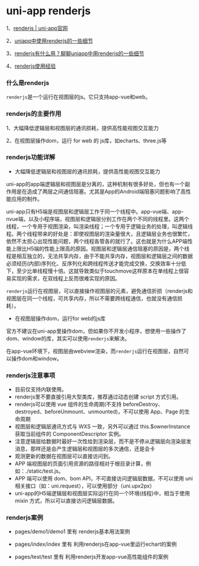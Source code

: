 # uni-app renderjs

1、[renderjs | uni-app官网](https://uniapp.dcloud.net.cn/tutorial/renderjs.html)

2、[uniapp中使用renderjs的一些细节](http://www.360doc.com/content/22/0902/13/8772388_1046266928.shtml)

3、[renderjs有什么用？聊聊uniapp中用renderjs的一些细节](http://www.info110.com/359075.html)

4、[renderjs使用经验](https://ask.dcloud.net.cn/article/40060)

### 什么是renderjs

`renderjs`是一个运行在视图层的js。它只支持app-vue和web。

### renderjs的主要作用

1、大幅降低逻辑层和视图层的通讯损耗，提供高性能视图交互能力

2、在视图层操作dom，运行 for web 的 js库，如echarts、three.js等

### renderjs功能详解

- 大幅降低逻辑层和视图层的通讯损耗，提供高性能视图交互能力

uni-app的app端逻辑层和视图层是分离的，这种机制有很多好处，但也有一个副作用是在造成了两层之间通信阻塞。尤其是App的Android端阻塞问题影响了高性能应用的制作。

uni-app只有H5端是视图层和逻辑层工作于同一个线程中。app-vue端、app-nvue端，以及小程序端，视图层和逻辑层分别工作在两个不同的线程里。这两个线程，一个专用于视图渲染，叫渲染线程；一个专用于逻辑业务的处理，叫逻辑线程。两个线程带来的好处是：即使视图层的渲染量很大，且逻辑层业务也很繁忙，依然不太担心出现性能问题，两个线程各管各的就行了。这也就是为什么APP端性能上限比H5端的性能上限高的原因。视图层和逻辑层通信阻塞的原因是，两个线程是相互独立的，无法共享内存，由于不能共享内存，视图层和逻辑层之间的数据必须经历(内部)序列化、反序列化和跨线程传送才能完成交换，交换效率十分低下，至少比单线程慢十倍。这就导致类似于touchmove这样原本在单线程上很容易实现的需求，在双线程上反而很难实现的原因。

`renderjs`运行在视图层，可以直接操作视图层的元素，避免通信折损（renderjs和视图层在同一个线程，可共享内存，所以不需要跨线程通信，也就没有通信损耗）。

- 在视图层操作dom，运行for web的js库

官方不建议在uni-app里操作dom，但如果你不开发小程序，想使用一些操作了dom、window的库，其实可以使用`renderjs`来解决。

在app-vue环境下，视图层由webview渲染，而`renderjs`运行在视图层，自然可以操作dom和window。

### renderjs注意事项

* 目前仅支持内联使用。
* renderjs里不要直接引用大型类库，推荐通过动态创建 script 方式引用。
* renderjs可以使用 vue 组件的生命周期(不支持 beforeDestroy、destroyed、beforeUnmount、unmounted)，不可以使用 App、Page 的生命周期
* 视图层和逻辑层通讯方式与 WXS 一致，另外可以通过 this.$ownerInstance 获取当前组件的 ComponentDescriptor 实例。
* 注意逻辑层给数据时最好一次性给到渲染层，而不是不停从逻辑层向渲染层发消息，那样还是会产生逻辑层和视图层的多次通信，还是会卡
* 观测更新的数据在视图层可以直接访问到。
* APP 端视图层的页面引用资源的路径相对于根目录计算，例如：./static/test.js。
* APP 端可以使用 dom、bom API，不可直接访问逻辑层数据，不可以使用 uni 相关接口（如：uni.request），可以使用部分（uni.upx2px）
* uni-app的H5端逻辑层和视图层实际运行在同一个环境(线程)中，相当于使用 mixin 方式，所以可以直接访问逻辑层数据。

### renderjs案例

* pages/demo1/demo1 里有 renderjs基本用法案例

* pages/index/index 里有 利用renderjs在app-vue里运行echart的案例

* pages/test/test 里有 利用renderjs开发app-vue高性能组件的案例
